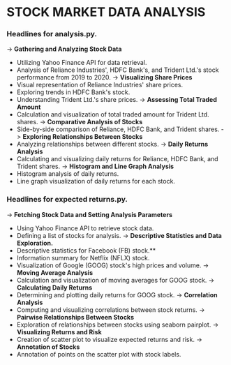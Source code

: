 # STOCK MARKET DATA ANALYSIS

### Headlines for analysis.py.
-> **Gathering and Analyzing Stock Data**
   - Utilizing Yahoo Finance API for data retrieval.
   - Analysis of Reliance Industries', HDFC Bank's, and Trident Ltd.'s stock performance from 2019 to 2020.
-> **Visualizing Share Prices**
   - Visual representation of Reliance Industries' share prices.
   - Exploring trends in HDFC Bank's stock.
   - Understanding Trident Ltd.'s share prices.
-> **Assessing Total Traded Amount**
   - Calculation and visualization of total traded amount for Trident Ltd. shares.
-> **Comparative Analysis of Stocks**
   - Side-by-side comparison of Reliance, HDFC Bank, and Trident shares.
-> **Exploring Relationships Between Stocks**
   - Analyzing relationships between different stocks.
-> **Daily Returns Analysis**
   - Calculating and visualizing daily returns for Reliance, HDFC Bank, and Trident shares.
-> **Histogram and Line Graph Analysis**
   - Histogram analysis of daily returns.
   - Line graph visualization of daily returns for each stock.

### Headlines for expected returns.py.
-> **Fetching Stock Data and Setting Analysis Parameters**
   - Using Yahoo Finance API to retrieve stock data.
   - Defining a list of stocks for analysis.
-> **Descriptive Statistics and Data Exploration.**
   - Descriptive statistics for Facebook (FB) stock.**
   - Information summary for Netflix (NFLX) stock.
   - Visualization of Google (GOOG) stock's high prices and volume.
-> **Moving Average Analysis**
   - Calculation and visualization of moving averages for GOOG stock.
-> **Calculating Daily Returns**
   - Determining and plotting daily returns for GOOG stock.
-> **Correlation Analysis**
   - Computing and visualizing correlations between stock returns.
-> **Pairwise Relationships Between Stocks**
   - Exploration of relationships between stocks using seaborn pairplot.
-> **Visualizing Returns and Risk**
   - Creation of scatter plot to visualize expected returns and risk.
-> **Annotation of Stocks**
   - Annotation of points on the scatter plot with stock labels.
